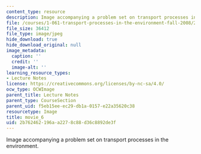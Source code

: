 ```yaml
---
content_type: resource
description: Image accompanying a problem set on transport processes in the environment.
file: /courses/1-061-transport-processes-in-the-environment-fall-2008/2b762462196aa2278c88d36c8892de3f_movie_6.jpg
file_size: 36412
file_type: image/jpeg
hide_download: true
hide_download_original: null
image_metadata:
  caption: ''
  credit: ''
  image-alt: ''
learning_resource_types:
- Lecture Notes
license: https://creativecommons.org/licenses/by-nc-sa/4.0/
ocw_type: OCWImage
parent_title: Lecture Notes
parent_type: CourseSection
parent_uid: f5eb15ee-ec29-db1a-0157-e22a35620c38
resourcetype: Image
title: movie_6
uid: 2b762462-196a-a227-8c88-d36c8892de3f
---
```

Image accompanying a problem set on transport processes in the environment.